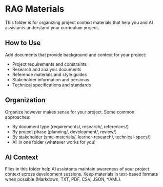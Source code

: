 # RAG Materials

This folder is for organizing project context materials that help you and AI assistants understand your curriculum project.

## How to Use

Add documents that provide background and context for your project:

- Project requirements and constraints
- Research and analysis documents  
- Reference materials and style guides
- Stakeholder information and personas
- Technical specifications and standards

## Organization

Organize however makes sense for your project. Some common approaches:

- By document type (requirements/, research/, references/)
- By project phase (planning/, development/, review/)
- By stakeholder (sme-materials/, learner-research/, technical-specs/)
- All in one folder (whatever works for you)

## AI Context

Files in this folder help AI assistants maintain awareness of your project context across development sessions. Keep materials in text-based formats when possible (Markdown, TXT, PDF, CSV, JSON, YAML). 
